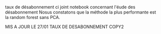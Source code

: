 taux de désabonnement
ci joint notebook concernant l'éude des désabonnement
Nosus constatons que la méthode la plus performante est la random forest sans PCA.


MIS A JOUR LE 27/01
TAUX DE DESABONNEMENT COPY2

